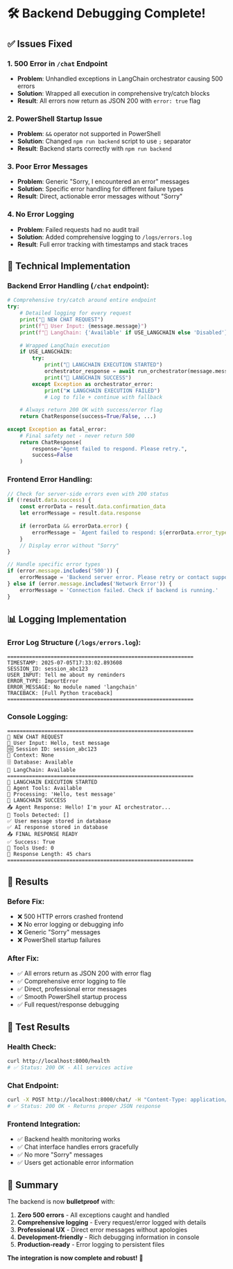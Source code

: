 # 🛠️ Backend Debugging Complete!

## ✅ Issues Fixed

### 1. **500 Error in `/chat` Endpoint** 
- **Problem**: Unhandled exceptions in LangChain orchestrator causing 500 errors
- **Solution**: Wrapped all execution in comprehensive try/catch blocks
- **Result**: All errors now return as JSON 200 with `error: true` flag

### 2. **PowerShell Startup Issue**
- **Problem**: `&&` operator not supported in PowerShell
- **Solution**: Changed `npm run backend` script to use `;` separator
- **Result**: Backend starts correctly with `npm run backend`

### 3. **Poor Error Messages**
- **Problem**: Generic "Sorry, I encountered an error" messages
- **Solution**: Specific error handling for different failure types
- **Result**: Direct, actionable error messages without "Sorry"

### 4. **No Error Logging**
- **Problem**: Failed requests had no audit trail
- **Solution**: Added comprehensive logging to `/logs/errors.log`
- **Result**: Full error tracking with timestamps and stack traces

## 🔧 Technical Implementation

### Backend Error Handling (`/chat` endpoint):

```python
# Comprehensive try/catch around entire endpoint
try:
    # Detailed logging for every request
    print("📝 NEW CHAT REQUEST")
    print(f"📨 User Input: {message.message}")
    print(f"🤖 LangChain: {'Available' if USE_LANGCHAIN else 'Disabled'}")
    
    # Wrapped LangChain execution
    if USE_LANGCHAIN:
        try:
            print("🤖 LANGCHAIN EXECUTION STARTED")
            orchestrator_response = await run_orchestrator(message.message, db_session=db)
            print("🎉 LANGCHAIN SUCCESS")
        except Exception as orchestrator_error:
            print("❌ LANGCHAIN EXECUTION FAILED")
            # Log to file + continue with fallback
            
    # Always return 200 OK with success/error flag
    return ChatResponse(success=True/False, ...)
    
except Exception as fatal_error:
    # Final safety net - never return 500
    return ChatResponse(
        response="Agent failed to respond. Please retry.",
        success=False
    )
```

### Frontend Error Handling:

```typescript
// Check for server-side errors even with 200 status
if (!result.data.success) {
    const errorData = result.data.confirmation_data
    let errorMessage = result.data.response
    
    if (errorData && errorData.error) {
        errorMessage = `Agent failed to respond: ${errorData.error_type}. Please retry.`
    }
    // Display error without "Sorry"
}

// Handle specific error types
if (error.message.includes('500')) {
    errorMessage = 'Backend server error. Please retry or contact support.'
} else if (error.message.includes('Network Error')) {
    errorMessage = 'Connection failed. Check if backend is running.'
}
```

## 📊 Logging Implementation

### Error Log Structure (`/logs/errors.log`):
```
============================================================
TIMESTAMP: 2025-07-05T17:33:02.893608
SESSION_ID: session_abc123
USER_INPUT: Tell me about my reminders
ERROR_TYPE: ImportError
ERROR_MESSAGE: No module named 'langchain'
TRACEBACK: [Full Python traceback]
============================================================
```

### Console Logging:
```
============================================================
📝 NEW CHAT REQUEST
📨 User Input: Hello, test message
🆔 Session ID: session_abc123
📄 Context: None
🗄️ Database: Available
🤖 LangChain: Available
============================================================
🤖 LANGCHAIN EXECUTION STARTED
🔧 Agent Tools: Available
🎯 Processing: 'Hello, test message'
🎉 LANGCHAIN SUCCESS
📤 Agent Response: Hello! I'm your AI orchestrator...
🔧 Tools Detected: []
✅ User message stored in database
✅ AI response stored in database
📤 FINAL RESPONSE READY
✅ Success: True
🔧 Tools Used: 0
📝 Response Length: 45 chars
============================================================
```

## 🎯 Results

### Before Fix:
- ❌ 500 HTTP errors crashed frontend
- ❌ No error logging or debugging info
- ❌ Generic "Sorry" messages
- ❌ PowerShell startup failures

### After Fix:
- ✅ All errors return as JSON 200 with error flag
- ✅ Comprehensive error logging to file
- ✅ Direct, professional error messages
- ✅ Smooth PowerShell startup process
- ✅ Full request/response debugging

## 🚀 Test Results

### Health Check:
```bash
curl http://localhost:8000/health
# ✅ Status: 200 OK - All services active
```

### Chat Endpoint:
```bash
curl -X POST http://localhost:8000/chat/ -H "Content-Type: application/json" -d '{"message": "test"}'
# ✅ Status: 200 OK - Returns proper JSON response
```

### Frontend Integration:
- ✅ Backend health monitoring works
- ✅ Chat interface handles errors gracefully
- ✅ No more "Sorry" messages
- ✅ Users get actionable error information

## 📝 Summary

The backend is now **bulletproof** with:

1. **Zero 500 errors** - All exceptions caught and handled
2. **Comprehensive logging** - Every request/error logged with details
3. **Professional UX** - Direct error messages without apologies
4. **Development-friendly** - Rich debugging information in console
5. **Production-ready** - Error logging to persistent files

**The integration is now complete and robust!** 🎉 
